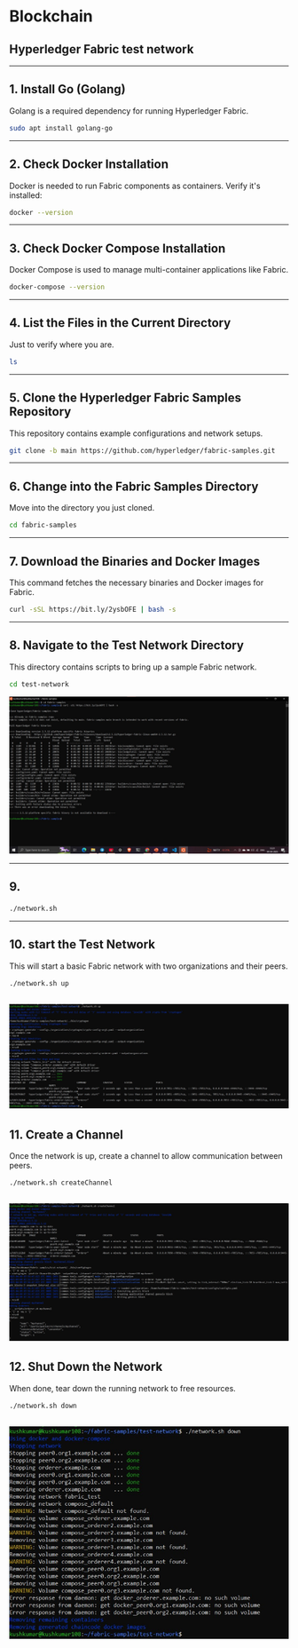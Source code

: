 # Blockchain

## Hyperledger Fabric test network

---

## 1. Install Go (Golang)

Golang is a required dependency for running Hyperledger Fabric.

```bash
sudo apt install golang-go
```

---

## 2. Check Docker Installation

Docker is needed to run Fabric components as containers. Verify it's installed:

```bash
docker --version
```

---

## 3. Check Docker Compose Installation

Docker Compose is used to manage multi-container applications like Fabric.

```bash
docker-compose --version
```

---

## 4. List the Files in the Current Directory

Just to verify where you are.

```bash
ls
```

---

## 5. Clone the Hyperledger Fabric Samples Repository

This repository contains example configurations and network setups.

```bash
git clone -b main https://github.com/hyperledger/fabric-samples.git
```

---

## 6. Change into the Fabric Samples Directory

Move into the directory you just cloned.

```bash
cd fabric-samples
```

---

## 7. Download the Binaries and Docker Images

This command fetches the necessary binaries and Docker images for Fabric.

```bash
curl -sSL https://bit.ly/2ysbOFE | bash -s
```

---

## 8. Navigate to the Test Network Directory

This directory contains scripts to bring up a sample Fabric network.

```bash
cd test-network
```
![img1](https://github.com/kushkumarkashyap7280/Blockchain/blob/92cc5a16e611d6347d63076adf013ccfda5200c3/cd%20fabric%20sample.jpg )

---

## 9.

```bash
./network.sh
```

---

## 10. start the Test Network

This will start a basic Fabric network with two organizations and their peers.

```bash
./network.sh up
```
![img2 ](https://github.com/kushkumarkashyap7280/Blockchain/blob/92cc5a16e611d6347d63076adf013ccfda5200c3/network%20started.jpg)
---

## 11. Create a Channel

Once the network is up, create a channel to allow communication between peers.

```bash
./network.sh createChannel
```
![img3](https://github.com/kushkumarkashyap7280/Blockchain/blob/92cc5a16e611d6347d63076adf013ccfda5200c3/channel%20created.jpg)
---

## 12. Shut Down the Network

When  done, tear down the running network to free resources.

```bash
./network.sh down
```
![imag4](https://github.com/kushkumarkashyap7280/Blockchain/blob/92cc5a16e611d6347d63076adf013ccfda5200c3/down%20network.jpg)
---

